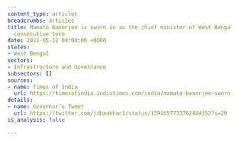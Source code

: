 ```yaml
---
content_type: articles
breadcrumbs: articles
title: Mamata Banerjee is sworn in as the chief minister of West Bengal for the third
  consecutive term
date: 2021-05-12 04:00:00 +0000
states:
- West Bengal
sectors:
- Infrastructure and Governance
subsectors: []
sources:
- name: Times of India
  url: https://timesofindia.indiatimes.com/india/mamata-banerjee-sworn-in-as-bengal-cm-for-3rd-time-takes-oath-in-bengali/articleshow/82400020.cms
details:
- name: Governor’s Tweet
  url: https://twitter.com/jdhankhar1/status/1391657733762404352?s=20
is_analysis: false

---
```

